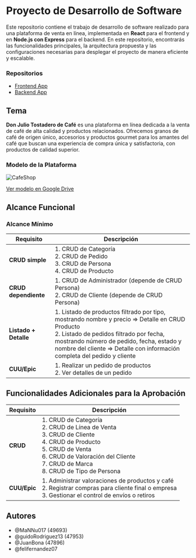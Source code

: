 # Proyecto de Desarrollo de Software

Este repositorio contiene el trabajo de desarrollo de software realizado para una plataforma de venta en línea, implementada en **React** para el frontend y en **Node.js con Express** para el backend. En este repositorio, encontrarás las funcionalidades principales, la arquitectura propuesta y las configuraciones necesarias para desplegar el proyecto de manera eficiente y escalable.

### Repositorios
* [Frontend App](https://github.com/felifernandez07/FrontEnd)
* [Backend App](https://github.com/JuanBona/Trabajo-practico-DSW-UTN)

## Tema
**Don Julio Tostadero de Café** es una plataforma en línea dedicada a la venta de café de alta calidad y productos relacionados. Ofrecemos granos de café de origen único, accesorios y productos gourmet para los amantes del café que buscan una experiencia de compra única y satisfactoria, con productos de calidad superior.

### Modelo de la Plataforma
![CafeShop](https://github.com/JuanBona/Trabajo-practico-DSW-UTN/assets/155491172/aff995c9-37cb-4fb4-85e6-dae5a063249c)

[Ver modelo en Google Drive](https://drive.google.com/file/d/1oMacCh4JopPpksrR-n-q04tDVllo_dPT/view?usp=drive_link)

## Alcance Funcional 

### Alcance Mínimo

| Requisito           | Descripción |
|---------------------|-------------|
| **CRUD simple**     | 1. CRUD de Categoría<br>2. CRUD de Pedido<br>3. CRUD de Persona<br>4. CRUD de Producto |
| **CRUD dependiente**| 1. CRUD de Administrador (depende de CRUD Persona)<br>2. CRUD de Cliente (depende de CRUD Persona) |
| **Listado + Detalle** | 1. Listado de productos filtrado por tipo, mostrando nombre y precio => Detalle en CRUD Producto<br>2. Listado de pedidos filtrado por fecha, mostrando número de pedido, fecha, estado y nombre del cliente => Detalle con información completa del pedido y cliente |
| **CUU/Epic**        | 1. Realizar un pedido de productos<br>2. Ver detalles de un pedido |

## Funcionalidades Adicionales para la Aprobación

| Requisito          | Descripción |
|--------------------|-------------|
| **CRUD**           | 1. CRUD de Categoría<br>2. CRUD de Línea de Venta<br>3. CRUD de Cliente<br>4. CRUD de Producto<br>5. CRUD de Venta<br>6. CRUD de Valoración del Cliente<br>7. CRUD de Marca<br>8. CRUD de Tipo de Persona |
| **CUU/Epic**       | 1. Administrar valoraciones de productos y café<br>2. Registrar compras para cliente final o empresa<br>3. Gestionar el control de envíos o retiros |

## Autores

- @MaNNu017 (49693)
- @guidoRodriguez13 (47953)
- @JuanBona (47896)
- @felifernandez07
